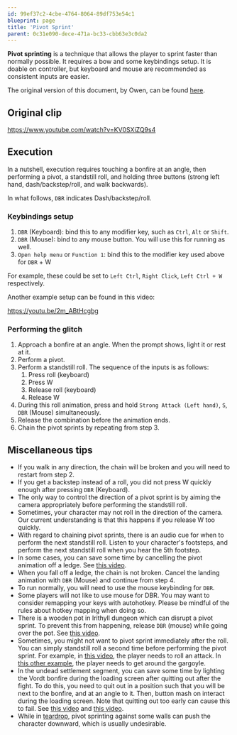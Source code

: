 ```yaml
---
id: 99ef37c2-4cbe-4764-8064-89df753e54c1
blueprint: page
title: 'Pivot Sprint'
parent: 0c31e090-dece-471a-bc33-cbb63e3c0da2
---
```

**Pivot sprinting** is a technique that allows the player to sprint faster than normally possible. It requires a bow and some keybindings setup. It is doable on controller, but keyboard and mouse are recommended as consistent inputs are easier.

The original version of this document, by Owen, can be found [here](https://pastebin.com/raw/yZmwMPrt).

## Original clip 

https://www.youtube.com/watch?v=KV0SXiZQ9s4

## Execution

In a nutshell, execution requires touching a bonfire at an angle, then performing a pivot, a standstill roll, and holding three buttons (strong left hand, dash/backstep/roll, and walk backwards).

In what follows, `DBR` indicates Dash/backstep/roll.

### Keybindings setup

1. `DBR` (Keyboard): bind this to any modifier key, such as `Ctrl`, `Alt` or `Shift`.
2. `DBR` (Mouse): bind to any mouse button. You will use this for running as well.
3. `Open help menu` or `Function 1`: bind this to the modifier key used above for `DBR` + W

For example, these could be set to `Left Ctrl`, `Right Click`, `Left Ctrl + W` respectively.

Another example setup can be found in this video:

https://youtu.be/2m_ABtHcgbg

### Performing the glitch

1. Approach a bonfire at an angle. When the prompt shows, light it or rest at it.
2. Perform a pivot.
3. Perform a standstill roll. The sequence of the inputs is as follows:
	1. Press roll (keyboard)
	2. Press W
	3. Release roll (keyboard)
	4. Release W
4. During this roll animation, press and hold `Strong Attack (Left hand)`, `S`, `DBR` (Mouse) simultaneously.
5. Release the combination before the animation ends.
6. Chain the pivot sprints by repeating from step 3.

## Miscellaneous tips

- If you walk in any direction, the chain will be broken and you will need to restart from step 2.
- If you get a backstep instead of a roll, you did not press W quickly enough after pressing `DBR` (Keyboard).
- The only way to control the direction of a pivot sprint is by aiming the camera appropriately before performing the standstill roll.
- Sometimes, your character may not roll in the direction of the camera. Our current understanding is that this happens if you release W too quickly.
- With regard to chaining pivot sprints, there is an audio cue for when to perform the next standstill roll. Listen to your character's footsteps, and perform the next standstill roll when you hear the 5th footstep.
- In some cases, you can save some time by cancelling the pivot animation off a ledge. See [this video](https://youtu.be/6jZwTsVV4I0?t=442).
- When you fall off a ledge, the chain is not broken. Cancel the landing animation with `DBR` (Mouse) and continue from step 4.
- To run normally, you will need to use the mouse keybinding for `DBR`.
- Some players will not like to use mouse for DBR. You may want to consider remapping your keys with autohotkey. Please be mindful of the rules about hotkey mapping when doing so.
- There is a wooden pot in Irithyll dungeon which can disrupt a pivot sprint. To prevent this from happening, release `DBR` (mouse) while going over the pot. See [this video](https://youtu.be/S1Ug5UKkYyQ?feature=shared&t=907).
- Sometimes, you might not want to pivot sprint immediately after the roll. You can simply standstill roll a second time before performing the pivot sprint. For example, in [this video](https://youtu.be/6jZwTsVV4I0?feature=shared&t=253), the player needs to roll an attack. In [this other example](https://youtu.be/6jZwTsVV4I0?feature=shared&t=977), the player needs to get around the gargoyle.
- In the undead settlement segment, you can save some time by lighting the Vordt bonfire during the loading screen after quitting out after the fight. To do this, you need to quit out in a position such that you will be next to the bonfire, and at an angle to it. Then, button mash on interact during the loading screen. Note that quitting out too early can cause this to fail. See [this video](https://youtu.be/XfQrNp7Fsj0) and [this video](https://youtu.be/6jZwTsVV4I0?feature=shared&t=352).
- While in [teardrop](/darksouls3/teardrop), pivot sprinting against some walls can push the character downward, which is usually undesirable.
